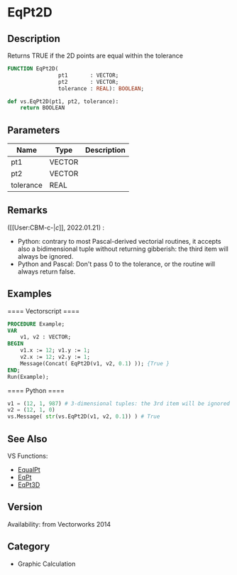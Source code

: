 # EqPt2D

## Description
Returns TRUE if the 2D points are equal within the tolerance

```pascal
FUNCTION EqPt2D(
				pt1       : VECTOR;
				pt2       : VECTOR;
				tolerance : REAL): BOOLEAN;
```

```python
def vs.EqPt2D(pt1, pt2, tolerance):
    return BOOLEAN
```

## Parameters
|Name|Type|Description|
|---|---|---|
|pt1|VECTOR|   |
|pt2|VECTOR|   |
|tolerance|REAL|   |

## Remarks
([[User:CBM-c-|_c_]], 2022.01.21) :
* Python: contrary to most Pascal-derived vectorial routines, it accepts also a bidimensional tuple without returning gibberish: the third item will always be ignored. 
* Python and Pascal: Don't pass 0 to the tolerance, or the routine will always return false.

## Examples
==== Vectorscript ====
```pascal
PROCEDURE Example;
VAR
    v1, v2 : VECTOR;
BEGIN
    v1.x := 12; v1.y := 1; 
    v2.x := 12; v2.y := 1;
    Message(Concat( EqPt2D(v1, v2, 0.1) )); {True }
END;
Run(Example);
```
==== Python ====
```python
v1 = (12, 1, 987) # 3-dimensional tuples: the 3rd item will be ignored
v2 = (12, 1, 0)
vs.Message( str(vs.EqPt2D(v1, v2, 0.1)) ) # True
```

## See Also
VS Functions:
* [EqualPt](EqualPt.md)
* [EqPt](EqPt.md)
* [EqPt3D](EqPt3D.md)

## Version
Availability: from Vectorworks 2014

## Category
* Graphic Calculation

